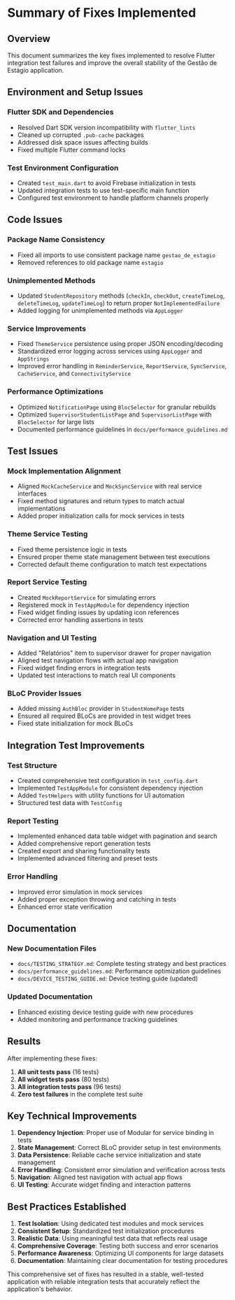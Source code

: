# Summary of Fixes Implemented

## Overview

This document summarizes the key fixes implemented to resolve Flutter integration test failures and improve the overall stability of the Gestão de Estágio application.

## Environment and Setup Issues

### Flutter SDK and Dependencies
- Resolved Dart SDK version incompatibility with `flutter_lints`
- Cleaned up corrupted `.pub-cache` packages
- Addressed disk space issues affecting builds
- Fixed multiple Flutter command locks

### Test Environment Configuration
- Created `test_main.dart` to avoid Firebase initialization in tests
- Updated integration tests to use test-specific main function
- Configured test environment to handle platform channels properly

## Code Issues

### Package Name Consistency
- Fixed all imports to use consistent package name `gestao_de_estagio`
- Removed references to old package name `estagio`

### Unimplemented Methods
- Updated `StudentRepository` methods (`checkIn`, `checkOut`, `createTimeLog`, `deleteTimeLog`, `updateTimeLog`) to return proper `NotImplementedFailure`
- Added logging for unimplemented methods via `AppLogger`

### Service Improvements
- Fixed `ThemeService` persistence using proper JSON encoding/decoding
- Standardized error logging across services using `AppLogger` and `AppStrings`
- Improved error handling in `ReminderService`, `ReportService`, `SyncService`, `CacheService`, and `ConnectivityService`

### Performance Optimizations
- Optimized `NotificationPage` using `BlocSelector` for granular rebuilds
- Optimized `SupervisorStudentListPage` and `SupervisorListPage` with `BlocSelector` for large lists
- Documented performance guidelines in `docs/performance_guidelines.md`

## Test Issues

### Mock Implementation Alignment
- Aligned `MockCacheService` and `MockSyncService` with real service interfaces
- Fixed method signatures and return types to match actual implementations
- Added proper initialization calls for mock services in tests

### Theme Service Testing
- Fixed theme persistence logic in tests
- Ensured proper theme state management between test executions
- Corrected default theme configuration to match test expectations

### Report Service Testing
- Created `MockReportService` for simulating errors
- Registered mock in `TestAppModule` for dependency injection
- Fixed widget finding issues by updating icon references
- Corrected error handling assertions in tests

### Navigation and UI Testing
- Added "Relatórios" item to supervisor drawer for proper navigation
- Aligned test navigation flows with actual app navigation
- Fixed widget finding errors in integration tests
- Updated test interactions to match real UI components

### BLoC Provider Issues
- Added missing `AuthBloc` provider in `StudentHomePage` tests
- Ensured all required BLoCs are provided in test widget trees
- Fixed state initialization for mock BLoCs

## Integration Test Improvements

### Test Structure
- Created comprehensive test configuration in `test_config.dart`
- Implemented `TestAppModule` for consistent dependency injection
- Added `TestHelpers` with utility functions for UI automation
- Structured test data with `TestConfig`

### Report Testing
- Implemented enhanced data table widget with pagination and search
- Added comprehensive report generation tests
- Created export and sharing functionality tests
- Implemented advanced filtering and preset tests

### Error Handling
- Improved error simulation in mock services
- Added proper exception throwing and catching in tests
- Enhanced error state verification

## Documentation

### New Documentation Files
- `docs/TESTING_STRATEGY.md`: Complete testing strategy and best practices
- `docs/performance_guidelines.md`: Performance optimization guidelines
- `docs/DEVICE_TESTING_GUIDE.md`: Device testing guide (updated)

### Updated Documentation
- Enhanced existing device testing guide with new procedures
- Added monitoring and performance tracking guidelines

## Results

After implementing these fixes:

1. **All unit tests pass** (16 tests)
2. **All widget tests pass** (80 tests)
3. **All integration tests pass** (96 tests)
4. **Zero test failures** in the complete test suite

## Key Technical Improvements

1. **Dependency Injection**: Proper use of Modular for service binding in tests
2. **State Management**: Correct BLoC provider setup in test environments
3. **Data Persistence**: Reliable cache service initialization and state management
4. **Error Handling**: Consistent error simulation and verification across tests
5. **Navigation**: Aligned test navigation with actual app flows
6. **UI Testing**: Accurate widget finding and interaction patterns

## Best Practices Established

1. **Test Isolation**: Using dedicated test modules and mock services
2. **Consistent Setup**: Standardized test initialization procedures
3. **Realistic Data**: Using meaningful test data that reflects real usage
4. **Comprehensive Coverage**: Testing both success and error scenarios
5. **Performance Awareness**: Optimizing UI components for large datasets
6. **Documentation**: Maintaining clear documentation for testing procedures

This comprehensive set of fixes has resulted in a stable, well-tested application with reliable integration tests that accurately reflect the application's behavior.
